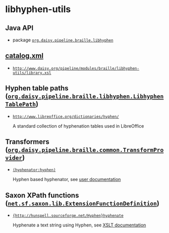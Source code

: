 # libhyphen-utils

## Java API

- package [`org.daisy.pipeline.braille.libhyphen`](java/org/daisy/pipeline/braille/libhyphen/)

## [catalog.xml](resources/META-INF/catalog.xml)

- [`http://www.daisy.org/pipeline/modules/braille/libhyphen-utils/library.xsl`](resources/xml/library.xsl)

## Hyphen table paths ([`org.daisy.pipeline.braille.libhyphen.LibhyphenTablePath`](http://daisy.github.io/pipeline/api/org/daisy/pipeline/braille/libhyphen/LibhyphenTablePath.html))

- [`http://www.libreoffice.org/dictionaries/hyphen/`](resources/hyphen/)

  A standard collection of hyphenation tables used in LibreOffice

## Transformers ([`org.daisy.pipeline.braille.common.TransformProvider`](http://daisy.github.io/pipeline/api/org/daisy/pipeline/braille/common/TransformProvider.html))

- [`(hyphenator:hyphen)`](java/org/daisy/pipeline/braille/libhyphen/impl/LibhyphenJnaImpl.java)

  Hyphen based hyphenator, see [user documentation](../../doc/)

## Saxon XPath functions ([`net.sf.saxon.lib.ExtensionFunctionDefinition`](https://www.saxonica.com/html/documentation9.8/javadoc/net/sf/saxon/lib/ExtensionFunctionDefinition.html))

- [`{http://hunspell.sourceforge.net/Hyphen}hyphenate`](java/org/daisy/pipeline/braille/libhyphen/saxon/impl/HyphenateDefinition.java)

  Hyphenate a text string using Hyphen, see [XSLT documentation](resources/xml/library.xsl)


[Hyphen]: http://hunspell.github.io/

<link rev="dp2:doc" href="./"/>
<link rev="dp2:doc" href="java/org/daisy/pipeline/braille/libhyphen/saxon/impl/HyphenateDefinition.java"/>
<link rel="rdf:type" href="http://www.daisy.org/ns/pipeline/apidoc"/>
